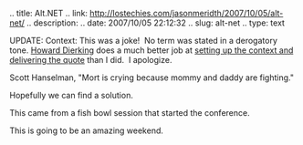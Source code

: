 .. title: Alt.NET
.. link: http://lostechies.com/jasonmeridth/2007/10/05/alt-net/
.. description: 
.. date: 2007/10/05 22:12:32
.. slug: alt-net
.. type: text


UPDATE: Context: This was a joke!  No term was stated in a derogatory tone. [Howard Dierking](http://blogs.msdn.com/howard_dierking/default.aspx) does a much better job at [setting up the context and delivering the quote](http://blogs.msdn.com/howard_dierking/archive/2007/10/05/alt-net-conference-opening-day-opening-thoughts.aspx) than I did.  I apologize.

Scott Hanselman, "Mort is crying because mommy and daddy are fighting."

Hopefully we can find a solution.

This came from a fish bowl session that started the conference.

This is going to be an amazing weekend.
